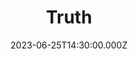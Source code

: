 ---
video:
  type: vimeo
  id: 839752233
speaker:
  permalink: bart-wilkins
  name: Bart Wilkins
title: Truth
image: /image/sermon-truth-2023.png
date: 2023-06-25T14:30:00.000Z
series: "they-called-us-christians"
---